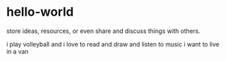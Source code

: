 # hello-world
store ideas, resources, or even share and discuss things with others.

i play volleyball and i love to read and draw and listen to music 
i want to live in a van
